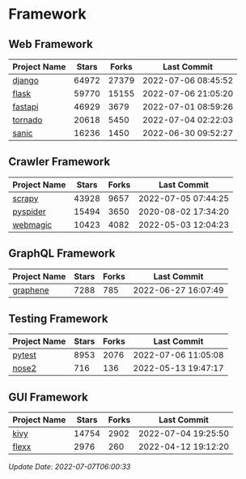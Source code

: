 # Framework

## Web Framework
| Project Name | Stars | Forks | Last Commit |
| ------------ | ----- | ----- | ----------- |
| [django](https://github.com/django/django) | 64972 | 27379 | 2022-07-06 08:45:52 |
| [flask](https://github.com/pallets/flask) | 59770 | 15155 | 2022-07-06 21:05:20 |
| [fastapi](https://github.com/tiangolo/fastapi) | 46929 | 3679 | 2022-07-01 08:59:26 |
| [tornado](https://github.com/tornadoweb/tornado) | 20618 | 5450 | 2022-07-04 02:22:03 |
| [sanic](https://github.com/sanic-org/sanic) | 16236 | 1450 | 2022-06-30 09:52:27 |

## Crawler Framework
| Project Name | Stars | Forks | Last Commit |
| ------------ | ----- | ----- | ----------- |
| [scrapy](https://github.com/scrapy/scrapy) | 43928 | 9657 | 2022-07-05 07:44:25 |
| [pyspider](https://github.com/binux/pyspider) | 15494 | 3650 | 2020-08-02 17:34:20 |
| [webmagic](https://github.com/code4craft/webmagic) | 10423 | 4082 | 2022-05-03 12:04:23 |

## GraphQL Framework
| Project Name | Stars | Forks | Last Commit |
| ------------ | ----- | ----- | ----------- |
| [graphene](https://github.com/graphql-python/graphene) | 7288 | 785 | 2022-06-27 16:07:49 |

## Testing Framework
| Project Name | Stars | Forks | Last Commit |
| ------------ | ----- | ----- | ----------- |
| [pytest](https://github.com/pytest-dev/pytest) | 8953 | 2076 | 2022-07-06 11:05:08 |
| [nose2](https://github.com/nose-devs/nose2) | 716 | 136 | 2022-05-13 19:47:17 |

## GUI Framework
| Project Name | Stars | Forks | Last Commit |
| ------------ | ----- | ----- | ----------- |
| [kivy](https://github.com/kivy/kivy) | 14754 | 2902 | 2022-07-04 19:25:50 |
| [flexx](https://github.com/flexxui/flexx) | 2976 | 260 | 2022-04-12 19:12:20 |

*Update Date: 2022-07-07T06:00:33*